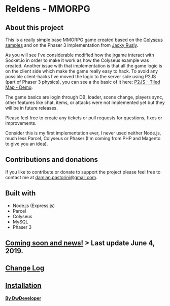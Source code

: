 # Reldens - MMORPG

## About this project
This is a really simple base MMORPG game created based on the [Colyseus samples](https://github.com/gamestdio/colyseus-examples "Colyseus Examples") and on the Phaser 3 implementation from [Jacky Rusly](https://github.com/jackyrusly/jrgame "Jacky Rusly").

As you will see I've considerable modified how the jrgame interact with Socket.io in order to make it work as how the Colyseus example was created.
Another issue with that implementation is that all the game logic is on the client side which make the game really easy to hack.
To avoid any possible client-hacks I've moved the logic to the server side using P2JS (part of Phaser 3 physics), you can see a the basic of it here: [P2JS - Tiled Map - Demo](https://github.com/damian-pastorini/p2js-tiledmap-demo "P2JS - Tiled Map - Demo").

The game basics are login through DB, loader, scene change, players sync, other features like chat, items, or attacks were not implemented yet but they will be in future releases.

Please feel free to create any tickets or pull requests for questions, fixes or improvements.

Consider this is my first implementation ever, I never used neither Node.js, much less Parcel, Colyseus or Phaser (I'm coming from PHP and Magento to give you an idea). 

## Contributions and donations
If you like to contribute or donate to support the project please feel free to contact me at damian.pastorini@gmail.com.

## Built with
+ Node.js (Express.js)
+ Parcel
+ Colyseus
+ MySQL
+ Phaser 3

## [Coming soon and news!](https://github.com/damian-pastorini/reldens/wiki/Coming-soon-&-News "Coming soon & News archive") > Last update June 4, 2019.

## [Change Log](https://github.com/damian-pastorini/dwdgame/wiki/Change-Log "Change Log")

## [Installation](https://github.com/damian-pastorini/dwdgame/wiki/Installation "Installation")

#### [By DwDeveloper](https://www.dwdeveloper.com/ "DwDeveloper")
